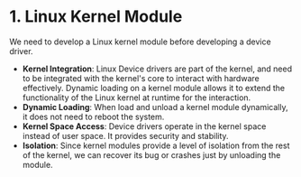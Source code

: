 # 1. Linux Kernel Module
We need to develop a Linux kernel module before developing a device driver.

* **Kernel Integration**: Linux Device drivers are part of the kernel, and need to be integrated with the kernel's core to interact with hardware effectively. Dynamic loading on a kernel module allows it to extend the functionality of the Linux kernel at runtime for the interaction.
* **Dynamic Loading**: When load and unload a kernel module dynamically, it does not need to reboot the system.
* **Kernel Space Access**: Device drivers operate in the kernel space instead of user space. It provides security and stability.
* **Isolation**: Since kernel modules provide a level of isolation from the rest of the kernel, we can recover its bug or crashes just by unloading the module.
